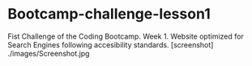 # Bootcamp-challenge-lesson1
Fist Challenge of the Coding Bootcamp. Week 1.
Website optimized for Search Engines following accesibility standards.
[screenshot] ./images/Screenshot.jpg